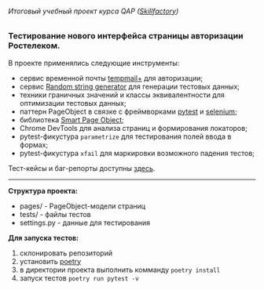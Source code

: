 ###### Итоговый учебный проект курса QAP ([Skillfactory](https://skillfactory.ru))
### Тестирование нового интерфейса страницы авторизации Ростелеком.  

В проекте применялись следующие инструменты:
- сервис временной почты [tempmail+](https://tempmail.plus) для авторизации;
- сервис [Random string generator](http://www.unit-conversion.info/texttools/random-string-generator/) для генерации тестовых данных;
- техники граничных значений и классы эквивалентности для оптимизации тестовых данных;
- паттерн PageObject в связке с фреймворками [pytest](https://docs.pytest.org) и [selenium](https://www.selenium.dev);
- библиотека [Smart Page Object](https://github.com/TimurNurlygayanov/ui-tests-example.git);
- Chrome DevTools для анализа страниц и формирования локаторов;
- pytest-фикустура `parametrize` для тестирования полей ввода в формах;
- pytest-фикустура `xfail` для маркировки возможного падения тестов;

Тест-кейсы и баг-репорты доступны [здесь](https://docs.google.com/spreadsheets/d/1dfNgr6-cX_geA6LvlG2y_jLam04xc_eFkFhX736RJnA/edit?usp=share_link).
***
**Структура проекта:**
+ pages/ - PageObject-модели страниц
+ tests/ - файлы тестов
+ settings.py - данные для тестирования

**Для запуска тестов:**
1. склонировать репозиторий
1. установить [poetry](https://python-poetry.org/)
2. в директории проекта выполнить комманду `poetry install`
3. запуск тестов `poetry run pytest -v`
